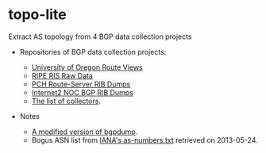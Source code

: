 topo-lite
=========

Extract AS topology from 4 BGP data collection projects

- Repositories of BGP data collection projects:
    - [University of Oregon Route Views](http://archive.routeviews.org)
    - [RIPE RIS Raw Data](http://data.ris.ripe.net)
    - [PCH Route-Server RIB Dumps](https://www.pch.net/resources/data.php)
    - [Internet2 NOC BGP RIB Dumps](http://ndb7.net.internet2.edu/bgp)
    - [The list of collectors](collectors.txt).     

- Notes
    - [A modified version of bgpdump](https://github.com/YuZhang/bgpdump-zy).
    - Bogus ASN list from [IANA's as-numbers.txt](http://www.iana.org/assignments/as-numbers/as-numbers.txt) retrieved on 2013-05-24.

